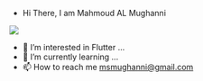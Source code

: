 - Hi There, I am Mahmoud AL Mughanni 

![](https://tenor.com/en-GB/view/programmer-gif-19019116)


- 👀 I’m interested in  Flutter ... 
- 🌱 I’m currently learning  ...
- 📫 How to reach me msmughanni@gmail.com




